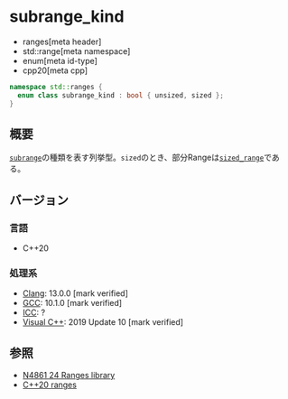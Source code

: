 # subrange_kind
* ranges[meta header]
* std::range[meta namespace]
* enum[meta id-type]
* cpp20[meta cpp]

```cpp
namespace std::ranges {
  enum class subrange_kind : bool { unsized, sized };
}
```

## 概要
[`subrange`](subrange.md)の種類を表す列挙型。`sized`のとき、部分Rangeは[`sized_range`](sized_range.md)である。

## バージョン
### 言語
- C++20

### 処理系
- [Clang](/implementation.md#clang): 13.0.0 [mark verified]
- [GCC](/implementation.md#gcc): 10.1.0 [mark verified]
- [ICC](/implementation.md#icc): ?
- [Visual C++](/implementation.md#visual_cpp): 2019 Update 10 [mark verified]

## 参照
- [N4861 24 Ranges library](https://timsong-cpp.github.io/cppwp/n4861/ranges)
- [C++20 ranges](https://techbookfest.org/product/5134506308665344)

